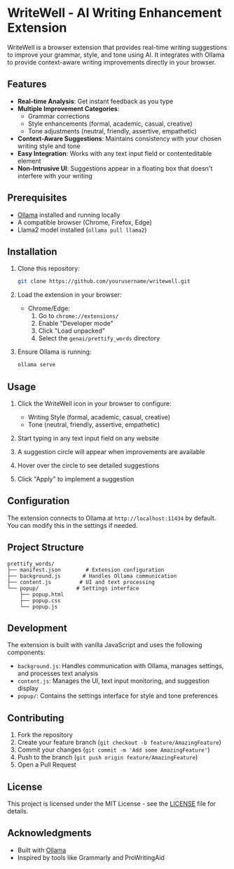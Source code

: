 # WriteWell - AI Writing Enhancement Extension

WriteWell is a browser extension that provides real-time writing suggestions to improve your grammar, style, and tone using AI. It integrates with Ollama to provide context-aware writing improvements directly in your browser.

## Features

- **Real-time Analysis**: Get instant feedback as you type
- **Multiple Improvement Categories**:
  - Grammar corrections
  - Style enhancements (formal, academic, casual, creative)
  - Tone adjustments (neutral, friendly, assertive, empathetic)
- **Context-Aware Suggestions**: Maintains consistency with your chosen writing style and tone
- **Easy Integration**: Works with any text input field or contenteditable element
- **Non-Intrusive UI**: Suggestions appear in a floating box that doesn't interfere with your writing

## Prerequisites

- [Ollama](https://ollama.ai/) installed and running locally
- A compatible browser (Chrome, Firefox, Edge)
- Llama2 model installed (`ollama pull llama2`)

## Installation

1. Clone this repository:
   ```bash
   git clone https://github.com/yourusername/writewell.git
   ```

2. Load the extension in your browser:
   - Chrome/Edge:
     1. Go to `chrome://extensions/`
     2. Enable "Developer mode"
     3. Click "Load unpacked"
     4. Select the `genai/prettify_words` directory

3. Ensure Ollama is running:
   ```bash
   ollama serve
   ```

## Usage

1. Click the WriteWell icon in your browser to configure:
   - Writing Style (formal, academic, casual, creative)
   - Tone (neutral, friendly, assertive, empathetic)

2. Start typing in any text input field on any website
3. A suggestion circle will appear when improvements are available
4. Hover over the circle to see detailed suggestions
5. Click "Apply" to implement a suggestion

## Configuration

The extension connects to Ollama at `http://localhost:11434` by default. You can modify this in the settings if needed.

## Project Structure

```
prettify_words/
├── manifest.json        # Extension configuration
├── background.js       # Handles Ollama communication
├── content.js         # UI and text processing
└── popup/            # Settings interface
    ├── popup.html
    ├── popup.css
    └── popup.js
```

## Development

The extension is built with vanilla JavaScript and uses the following components:
- `background.js`: Handles communication with Ollama, manages settings, and processes text analysis
- `content.js`: Manages the UI, text input monitoring, and suggestion display
- `popup/`: Contains the settings interface for style and tone preferences

## Contributing

1. Fork the repository
2. Create your feature branch (`git checkout -b feature/AmazingFeature`)
3. Commit your changes (`git commit -m 'Add some AmazingFeature'`)
4. Push to the branch (`git push origin feature/AmazingFeature`)
5. Open a Pull Request

## License

This project is licensed under the MIT License - see the [LICENSE](LICENSE) file for details.

## Acknowledgments

- Built with [Ollama](https://ollama.ai/)
- Inspired by tools like Grammarly and ProWritingAid 